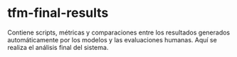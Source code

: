 # tfm-final-results
Contiene scripts, métricas y comparaciones entre los resultados generados automáticamente por los modelos y las evaluaciones humanas. Aquí se realiza el análisis final del sistema.
